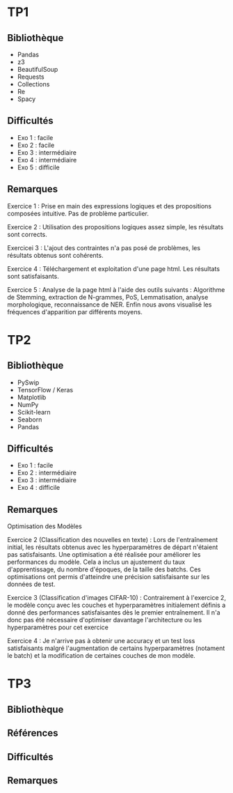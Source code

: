 # TP1

## Bibliothèque

- Pandas 
- z3
- BeautifulSoup
- Requests
- Collections 
- Re
- Spacy

## Difficultés

- Exo 1 : facile
- Exo 2 : facile
- Exo 3 : intermédiaire
- Exo 4 : intermédiaire
- Exo 5 : difficile

## Remarques 

Exercice 1 : Prise en main des expressions logiques et des propositions composées intuitive. Pas de problème particulier.

Exercice 2 : Utilisation des propositions logiques assez simple, les résultats sont corrects.

Exercicei 3 : L'ajout des contraintes n'a pas posé de problèmes, les résultats obtenus sont cohérents.

Exercice 4 : Téléchargement et exploitation d'une page html. Les résultats sont satisfaisants. 

Exercice 5 : Analyse de la page html à l'aide des outils suivants : Algorithme de Stemming, extraction de N-grammes, PoS, Lemmatisation, analyse morphologique, reconnaissance de NER. Enfin nous avons visualisé les fréquences d'apparition par différents moyens.


# TP2

## Bibliothèque

- PySwip
- TensorFlow / Keras
- Matplotlib
- NumPy
- Scikit-learn
- Seaborn
- Pandas

## Difficultés

- Exo 1 : facile
- Exo 2 : intermédiaire 
- Exo 3 : intermédiaire
- Exo 4 : difficile 

## Remarques

Optimisation des Modèles

Exercice 2 (Classification des nouvelles en texte) :
Lors de l'entraînement initial, les résultats obtenus avec les hyperparamètres de départ n'étaient pas satisfaisants. Une optimisation a été réalisée pour améliorer les performances du modèle. Cela a inclus un ajustement du taux d'apprentissage, du nombre d'époques, de la taille des batchs. Ces optimisations ont permis d'atteindre une précision satisfaisante sur les données de test.

Exercice 3 (Classification d'images CIFAR-10) :
Contrairement à l'exercice 2, le modèle conçu avec les couches et hyperparamètres initialement définis a donné des performances satisfaisantes dès le premier entraînement. Il n'a donc pas été nécessaire d'optimiser davantage l'architecture ou les hyperparamètres pour cet exercice

Exercice 4 :
Je n'arrive pas à obtenir une accuracy et un test loss satisfaisants malgré l'augmentation de certains hyperparamètres (notament le batch) et la modification de certaines couches de mon modèle.

# TP3

## Bibliothèque

## Références 

## Difficultés

## Remarques
